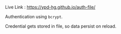 Live Link : https://ypd-hg.github.io/auth-file/

Authentication using `bcrypt`.

Credential gets stored in file, so data persist on reload.
